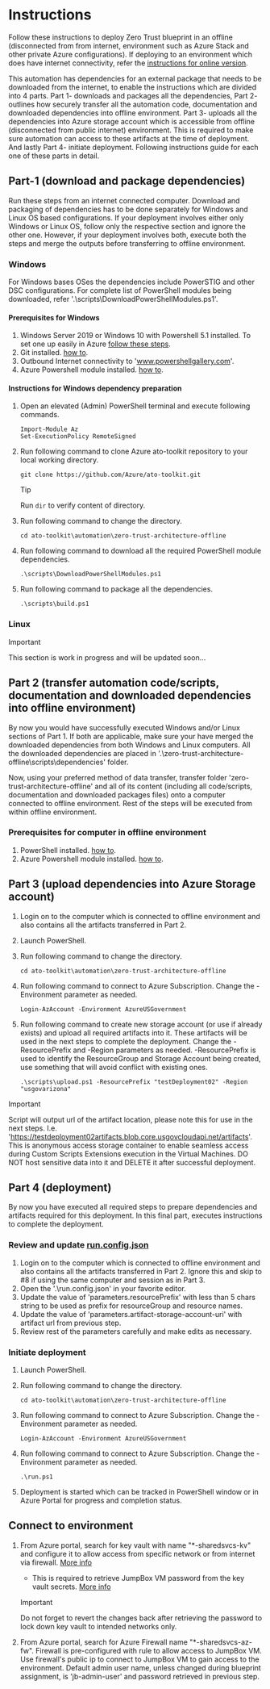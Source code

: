 # Instructions

Follow these instructions to deploy Zero Trust blueprint in an offline (disconnected from from internet, environment such as Azure Stack and other private Azure configurations). If deploying to an environment which does have internet connectivity, refer the [instructions for online version](../zero-trust-architecture/README.md).

This automation has dependencies for an external package that needs to be downloaded from the internet, to enable the instructions which are divided into 4 parts. Part 1- downloads and packages all the dependencies, Part 2- outlines how securely transfer all the automation code, documentation and downloaded dependencies into offline environment. Part 3- uploads all the dependencies into Azure storage account which is accessible from offline (disconnected from public internet) environment. This is required to make sure automation can access to these artifacts at the time of deployment. And lastly Part 4- initiate deployment. Following instructions guide for each one of these parts in detail.

## Part-1 (download and package dependencies)

Run these steps from an internet connected computer. Download and packaging of dependencies has to be done separately for Windows and Linux OS based configurations. If your deployment involves either only Windows or Linux OS, follow only the respective section and ignore the other one. However, if your deployment involves both, execute both the steps and merge the outputs before transferring to offline environment.

### Windows

For Windows bases OSes the dependencies include PowerSTIG and other DSC configurations. For complete list of PowerShell modules being downloaded, refer '.\scripts\DownloadPowerShellModules.ps1'.

#### Prerequisites for Windows

1. Windows Server 2019 or Windows 10 with Powershell 5.1 installed. To set one up easily in Azure [follow these steps](https://docs.microsoft.com/en-us/azure/virtual-machines/windows/quick-create-portal).
2. Git installed. [how to](https://git-scm.com/book/en/v2/Getting-Started-Installing-Git).
3. Outbound Internet connectivity to 'www.powershellgallery.com'.
4. Azure Powershell module installed. [how to](https://docs.microsoft.com/en-us/powershell/azure/install-az-ps?view=azps-4.4.0).

#### Instructions for Windows dependency preparation

1. Open an elevated (Admin) PowerShell terminal and execute following commands.

    ```azurepowershell
    Import-Module Az
    Set-ExecutionPolicy RemoteSigned
    ```

2. Run following command to clone Azure ato-toolkit repository to your local working directory.

    `git clone https://github.com/Azure/ato-toolkit.git`

    > [!TIP]
    > Run `dir` to verify content of directory.

3. Run following command to change the directory.

    `cd ato-toolkit\automation\zero-trust-architecture-offline`

4. Run following command to download all the required PowerShell module dependencies.

    `.\scripts\DownloadPowerShellModules.ps1`

5. Run following command to package all the dependencies.

    `.\scripts\build.ps1`

### Linux

> [!IMPORTANT]
> This section is work in progress and will be updated soon...

## Part 2 (transfer automation code/scripts, documentation and downloaded dependencies into offline environment)

By now you would have successfully executed Windows and/or Linux sections of Part 1. If both are applicable, make sure your have merged the downloaded dependencies from both Windows and Linux computers. All the downloaded dependencies are placed in '.\zero-trust-architecture-offline\scripts\dependencies' folder.

Now, using your preferred method of data transfer, transfer folder 'zero-trust-architecture-offline' and all of its content (including all code/scripts, documentation and downloaded packages files) onto a computer connected to offline environment. Rest of the steps will be executed from within offline environment.

### Prerequisites for computer in offline environment

1. PowerShell installed. [how to](https://docs.microsoft.com/en-us/powershell/scripting/install/installing-powershell?view=powershell-7).
2. Azure Powershell module installed. [how to](https://docs.microsoft.com/en-us/powershell/azure/install-az-ps?view=azps-4.4.0).

## Part 3 (upload dependencies into Azure Storage account)

1. Login on to the computer which is connected to offline environment and also contains all the artifacts transferred in Part 2.
2. Launch PowerShell.
3. Run following command to change the directory.

    `cd ato-toolkit\automation\zero-trust-architecture-offline`

4. Run following command to connect to Azure Subscription. Change the -Environment parameter as needed.

    `Login-AzAccount -Environment AzureUSGovernment`

5. Run following command to create new storage account (or use if already exists) and upload all required artifacts into it. These artifacts will be used in the next steps to complete the deployment. Change the -ResourcePrefix and -Region parameters as needed. -ResourcePrefix is used to identify the ResourceGroup and Storage Account being created, use something that will avoid conflict with existing ones.

    `.\scripts\upload.ps1 -ResourcePrefix "testDeployment02" -Region "usgovarizona"`

> [!IMPORTANT]
> Script will output url of the artifact location, please note this for use in the next steps. I.e. 'https://testdeployment02artifacts.blob.core.usgovcloudapi.net/artifacts'. This is anonymous access storage container to enable seamless access during Custom Scripts Extensions execution in the Virtual Machines. DO NOT host sensitive data into it and DELETE it after successful deployment.

## Part 4 (deployment)

By now you have executed all required steps to prepare dependencies and artifacts required for this deployment. In this final part, executes instructions to complete the deployment.

### Review and update [run.config.json](run.config.json)

1. Login on to the computer which is connected to offline environment and also contains all the artifacts transferred in Part 2. Ignore this and skip to #8 if using the same computer and session as in Part 3.
2. Open the '.\run.config.json' in your favorite editor.
3. Update the value of 'parameters.resourcePrefix' with less than 5 chars string to be used as prefix for resourceGroup and resource names.
4. Update the value of 'parameters.artifact-storage-account-uri' with artifact url from previous step.
5. Review rest of the parameters carefully and make edits as necessary.

### Initiate deployment

1. Launch PowerShell.
2. Run following command to change the directory.

    `cd ato-toolkit\automation\zero-trust-architecture-offline`

3. Run following command to connect to Azure Subscription. Change the -Environment parameter as needed.

    `Login-AzAccount -Environment AzureUSGovernment`

4. Run following command to connect to Azure Subscription. Change the -Environment parameter as needed.

    `.\run.ps1`

5. Deployment is started which can be tracked in PowerShell window or in Azure Portal for progress and completion status.

## Connect to environment

1. From Azure portal, search for key vault with name "\*-sharedsvcs-kv" and configure it to allow access from specific network or from internet via firewall. [More info](https://docs.microsoft.com/en-us/azure/key-vault/general/network-security)
    * This is required to retrieve JumpBox VM password from the key vault secrets. [More info](https://docs.microsoft.com/en-us/azure/key-vault/secrets/about-secrets)

    > [!IMPORTANT]
    > Do not forget to revert the changes back after retrieving the password to lock down key vault to intended networks only.

2. From Azure portal, search for Azure Firewall name "\*-sharedsvcs-az-fw". Firewall is pre-configured with rule to allow access to JumpBox VM. Use firewall's public ip to connect to JumpBox VM to gain access to the environment. Default admin user name, unless changed during blueprint assignment, is 'jb-admin-user' and password retrieved in previous step.
